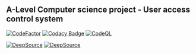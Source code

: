 ## A-Level Computer science project - User access control system

[![CodeFactor](https://www.codefactor.io/repository/github/jonathan-0101/project/badge?s=a12bff99c0367e9b23fade9370fefb48a5a802ee)](https://www.codefactor.io/repository/github/jonathan-0101/project) [![Codacy Badge](https://app.codacy.com/project/badge/Grade/4c07ecbb950448bc8a89831b6a03b2a6)](https://www.codacy.com?utm_source=github.com&amp;utm_medium=referral&amp;utm_content=Jonathan-0101/Project&amp;utm_campaign=Badge_Grade) [![CodeQL](https://github.com/Jonathan-0101/Project/actions/workflows/codeql-analysis.yml/badge.svg)](https://github.com/Jonathan-0101/Project/actions/workflows/codeql-analysis.yml) 

[![DeepSource](https://deepsource.io/gh/Jonathan-0101/Project.svg/?label=active+issues&show_trend=true&token=Kl-6WmqBVyoPyQdpK6mhkGZb)](https://deepsource.io/gh/Jonathan-0101/Project/?ref=repository-badge) [![DeepSource](https://deepsource.io/gh/Jonathan-0101/Project.svg/?label=resolved+issues&show_trend=true&token=Kl-6WmqBVyoPyQdpK6mhkGZb)](https://deepsource.io/gh/Jonathan-0101/Project/?ref=repository-badge) 
